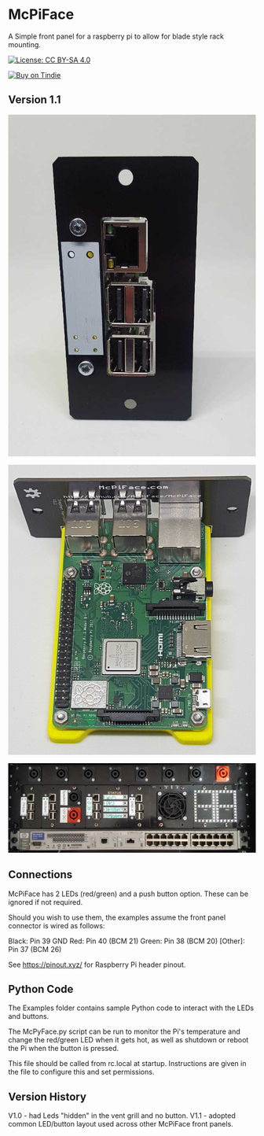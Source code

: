 # McPiFace

A Simple front panel for a raspberry pi to allow for blade style rack mounting.

[![License: CC BY-SA 4.0](https://img.shields.io/badge/License-CC%20BY--SA%204.0-lightgrey.svg)](https://creativecommons.org/licenses/by-sa/4.0/)

[![Buy on Tindie](https://d2ss6ovg47m0r5.cloudfront.net/badges/tindie-smalls.png)](https://www.tindie.com/products/ThingySticks/pi-blade-mcpiface/)

## Version 1.1

![Pi Mounted](V1/Images/V1.1/McPiFace-PiMounted.jpg)

![Pi On Sled](V1/Images/V1.1/PiOnSled.jpg)

![Various McPiFace's in a rack](V1/Images/V1.1/InRack.jpg)

## Connections

McPiFace has 2 LEDs (red/green) and a push button option. These can be ignored if not required.

Should you wish to use them, the examples assume the front panel connector is wired as follows: 

Black: Pin 39 GND
Red: Pin 40 (BCM 21)
Green: Pin 38 (BCM 20)
[Other]: Pin 37 (BCM 26)

See https://pinout.xyz/ for Raspberry Pi header pinout.


## Python Code

The Examples folder contains sample Python code to interact with the LEDs and buttons.

The McPyFace.py script can be run to monitor the Pi's temperature and change the red/green LED when it gets hot, as well as shutdown or reboot the Pi when the button is pressed.

This file should be called from rc.local at startup. Instructions are given in the file to configure this and set permissions.

## Version History

V1.0 - had Leds "hidden" in the vent grill and no button.
V1.1 - adopted common LED/button layout used across other McPiFace front panels.